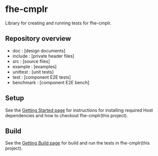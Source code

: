 # fhe-cmplr

Library for creating and running tests for fhe-cmplr.

## Repository overview

- doc :         [design documents]
- include :     [private header files]
- src :         [source files]
- example :     [examples]
- unittest :    [unit tests]
- test :        [component E2E tests]
- benchmark :   [component E2E bench]

## Setup

See the [Getting Started page](doc/SETUP.md) for instructions for installing required Host dependencies and how to checkout fhe-cmplr(this project).

## Build

See the [Getting Build page](doc/BUILD.md) for build and run the tests in fhe-cmplr(this project).